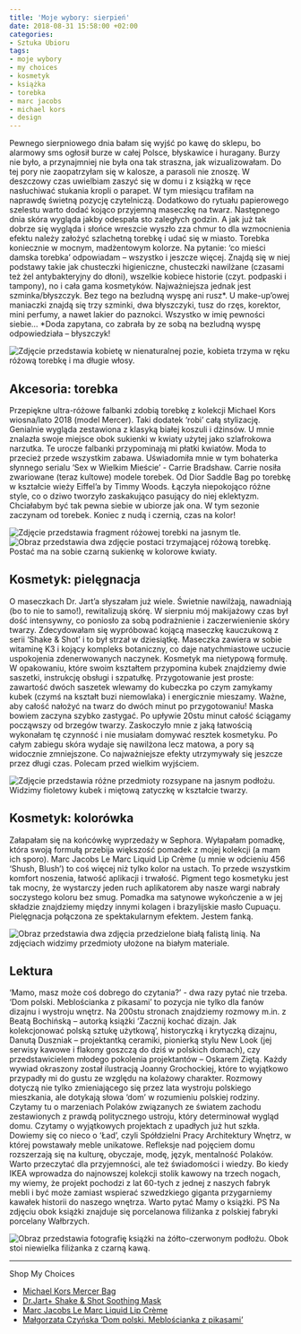 ```yaml
---
title: 'Moje wybory: sierpień'
date: 2018-08-31 15:58:00 +02:00
categories:
- Sztuka Ubioru
tags:
- moje wybory
- my choices
- kosmetyk
- książka
- torebka
- marc jacobs
- michael kors
- design
---
```


<olela-narrative>
Pewnego sierpniowego dnia bałam się wyjść po kawę do sklepu, bo alarmowy sms ogłosił burze w całej Polsce, błyskawice i huragany. Burzy nie było, a przynajmniej nie była ona tak straszna, jak wizualizowałam. Do tej pory nie zaopatrzyłam się w kalosze, a parasoli nie znoszę. W deszczowy czas uwielbiam zaszyć się w domu i z książką w ręce nasłuchiwać stukania kropli o parapet. W tym miesiącu trafiłam na naprawdę świetną pozycję czytelniczą. Dodatkowo do rytuału papierowego szelestu warto dodać kojąco przyjemną maseczkę na twarz. Następnego dnia skóra wygląda jakby odespała sto zaległych godzin. A jak już tak dobrze się wygląda i słońce wreszcie wyszło zza chmur to dla wzmocnienia efektu należy założyć szlachetną torebkę i udać się w miasto. Torebka koniecznie w mocnym, madżentowym kolorze. Na pytanie: ‘co mieści damska torebka’ odpowiadam – wszystko i jeszcze więcej. Znajdą się w niej podstawy takie jak chusteczki higieniczne, chusteczki nawilżane (czasami też żel antybakteryjny do dłoni), wszelkie kobiece historie (czyt. podpaski i tampony), no i cała gama kosmetyków. Najważniejsza jednak jest szminka/błyszczyk. Bez tego na bezludną wyspę ani rusz*. U make-up’owej maniaczki znajdą się trzy szminki, dwa błyszczyki, tusz do rzęs, korektor, mini perfumy, a nawet lakier do paznokci. Wszystko w imię pewności siebie…
*Doda zapytana, co zabrała by ze sobą na bezludną wyspę odpowiedziała – błyszczyk!
</olela-narrative>

![Zdjęcie przedstawia kobietę w nienaturalnej pozie, kobieta trzyma w ręku różową torebkę i ma długie włosy.](https://assets0.ello.co/uploads/asset/attachment/8162296/ello-optimized-e83008f2.jpg)

## Akcesoria: torebka

Przepiękne ultra-różowe falbanki zdobią torebkę z kolekcji Michael Kors wiosna/lato 2018 (model Mercer). Taki dodatek ‘robi’ całą stylizację. Genialnie wygląda zestawiona z klasyką białej koszuli i dżinsów. U mnie znalazła swoje miejsce obok sukienki w kwiaty użytej jako szlafrokowa narzutka. Te urocze falbanki przypominają mi płatki kwiatów. Moda to przecież przede wszystkim zabawa. Uświadomiła mnie w tym bohaterka słynnego serialu ‘Sex w Wielkim Mieście’ - Carrie Bradshaw. Carrie nosiła zwariowane (teraz kultowe) modele torebek. Od Dior Saddle Bag po torebkę w kształcie wieży Eiffel’a by Timmy Woods. Łączyła niepokojąco różne style, co o dziwo tworzyło zaskakująco pasujący do niej eklektyzm. Chciałabym być tak pewna siebie w ubiorze jak ona. W tym sezonie zaczynam od torebek. Koniec z nudą i czernią, czas na kolor!

![Zdjęcie przedstawia fragment różowej torebki na jasnym tle.](https://assets1.ello.co/uploads/asset/attachment/8162297/ello-optimized-b5668ad5.jpg)
![Obraz przedstawia dwa zdjęcie postaci trzymającej różową torebkę. Postać ma na sobie czarną sukienkę w kolorowe kwiaty.](https://assets1.ello.co/uploads/asset/attachment/8162298/ello-optimized-5a94380d.jpg)

## Kosmetyk: pielęgnacja

O maseczkach Dr. Jart’a słyszałam już wiele. Świetnie nawilżają, nawadniają (bo to nie to samo!), rewitalizują skórę. W sierpniu mój makijażowy czas był dość intensywny, co poniosło za sobą podrażnienie i zaczerwienienie skóry twarzy. Zdecydowałam się wypróbować kojącą maseczkę kauczukową z serii ‘Shake & Shot’ i to był strzał w dziesiątkę. Maseczka zawiera w sobie witaminę K3 i kojący kompleks botaniczny, co daje natychmiastowe uczucie uspokojenia zdenerwowanych naczynek. Kosmetyk ma nietypową formułę. W opakowaniu, które swoim kształtem przypomina kubek znajdziemy dwie saszetki, instrukcję obsługi i szpatułkę. Przygotowanie jest proste: zawartość dwóch saszetek wlewamy do kubeczka po czym zamykamy kubek (czymś na kształt buzi  niemowlaka) i energicznie mieszamy. Ważne, aby całość nałożyć na twarz do dwóch minut po przygotowaniu! Maska bowiem zaczyna szybko zastygać. Po upływie 20stu minut całość ściągamy począwszy od brzegów twarzy. Zaskoczyło mnie z jaką łatwością wykonałam tę czynność i nie musiałam domywać resztek kosmetyku. Po całym zabiegu skóra wydaje się nawilżona lecz matowa, a pory są widocznie zmniejszone. Co najważniejsze efekty utrzymywały się jeszcze przez długi czas. Polecam przed wielkim wyjściem.

![Zdjęcie przedstawia różne przedmioty rozsypane na jasnym podłożu. Widzimy fioletowy kubek i miętową zatyczkę w kształcie twarzy.](https://assets1.ello.co/uploads/asset/attachment/8162293/ello-optimized-b4497a45.jpg)

## Kosmetyk: kolorówka

Załapałam się na końcówkę wyprzedaży w Sephora. Wyłapałam pomadkę, która swoją formułą przebija większość pomadek z mojej kolekcji (a mam ich sporo). Marc Jacobs Le Marc Liquid Lip Crème (u mnie w odcieniu 456 ‘Shush, Blush’) to coś więcej niż tylko kolor na ustach. To przede wszystkim komfort noszenia, łatwość aplikacji i trwałość. Pigment tego kosmetyku jest tak mocny, że wystarczy jeden ruch aplikatorem aby nasze wargi nabrały soczystego koloru bez smug. Pomadka ma satynowe wykończenie a w jej składzie znajdziemy między innymi kolagen i brazylijskie masło Cupuaçu. Pielęgnacja połączona ze spektakularnym efektem. Jestem fanką.

![Obraz przedstawia dwa zdjęcia przedzielone białą falistą linią. Na zdjęciach widzimy przedmioty ułożone na białym materiale.](https://assets2.ello.co/uploads/asset/attachment/8162294/ello-optimized-aa3bdd2c.jpg)

## Lektura

‘Mamo, masz może coś dobrego do czytania?’ - dwa razy pytać nie trzeba. ‘Dom polski. Meblościanka z pikasami’ to pozycja nie tylko dla fanów dizajnu i wystroju wnętrz. Na 200stu stronach znajdziemy rozmowy m.in. z Beatą Bochińską – autorką książki ‘Zacznij kochać dizajn. Jak kolekcjonować polską sztukę użytkową’, historyczką i krytyczką dizajnu,  Danutą Duszniak – projektantką ceramiki, pionierką stylu New Look (jej serwisy kawowe i flakony goszczą do dziś w polskich domach), czy przedstawicielem młodego pokolenia projektantów – Oskarem Ziętą. Każdy wywiad okraszony został ilustracją Joanny Grochockiej, które to wyjątkowo przypadły mi do gustu ze względu na kolażowy charakter. Rozmowy dotyczą nie tylko zmieniającego się przez lata wystroju polskiego mieszkania, ale dotykają słowa ‘dom’ w rozumieniu polskiej rodziny. Czytamy tu o marzeniach Polaków związanych ze światem zachodu zestawionych z prawdą politycznego ustroju, który determinował wygląd domu. Czytamy o wyjątkowych projektach z upadłych już hut szkła. Dowiemy się co nieco o ‘Ład’, czyli Spółdzielni Pracy Architektury Wnętrz, w której powstawały meble unikatowe. Refleksje nad pojęciem domu rozszerzają się na kulturę, obyczaje, modę, język, mentalność Polaków. Warto przeczytać dla przyjemności, ale też świadomości i wiedzy. Bo kiedy IKEA wprowadza do najnowszej kolekcji stolik kawowy na trzech nogach, my wiemy, że projekt pochodzi z lat 60-tych z jednej z naszych fabryk mebli i być może zamiast wspierać szwedzkiego giganta przygarniemy kawałek historii do naszego wnętrza. Warto pytać Mamy o książki.
PS Na zdjęciu obok książki znajduje się porcelanowa filiżanka z polskiej fabryki porcelany Wałbrzych.

![Obraz przedstawia fotografię książki na żółto-czerwonym podłożu. Obok stoi niewielka filiżanka z czarną kawą.](https://assets2.ello.co/uploads/asset/attachment/8162295/ello-optimized-7d2e1106.jpg)

-------------

Shop My Choices

* [Michael Kors Mercer Bag](https://www.chiara.pl/pl/do-reki/14384-mercer.html)
* [Dr.Jart+ Shake & Shot Soothing Mask](http://www.sephora.pl/Pielegnacja-Twarzy/Maseczki/Maseczki-w-kremie/Shake-Shot-Kauczukowa-maska-kojaca/P3280013)
* [Marc Jacobs Le Marc Liquid Lip Crème](http://www.sephora.pl/Makijaz/Usta/Pomadki/Liquid-Le-Marc-Kremowa-pomadka-w-plynie/P2938017)
* [Małgorzata Czyńska ‘Dom polski. Meblościanka z pikasami’](https://www.empik.com/dom-polski-mebloscianka-z-pikasami-czynska-malgorzata,p1167782909,ksiazka-p?gclid=CjwKCAjwzqPcBRAnEiwAzKRgSz_eh4GDpgWRvvo3W3ujKiDs8zE5wGTwnyqmcjKUBYa7iTfZJiR5RxoC4mcQAvD_BwE&gclsrc=aw.ds)
